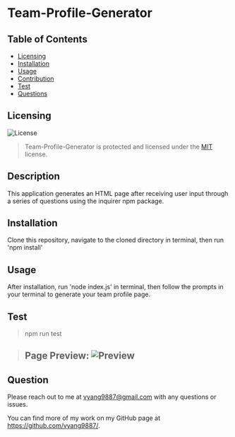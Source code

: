 # Team-Profile-Generator

## Table of Contents

* [Licensing](#licensing)
* [Installation](#installation)
* [Usage](#usage)
* [Contribution](#contribution)
* [Test](#test)
* [Questions](#questions)

## Licensing 
![License](https://img.shields.io/badge/license-MIT-blue.svg)
> Team-Profile-Generator is protected and licensed under the [MIT](https://opensource.org/licenses/MIT) license.

## Description

This application generates an HTML page after receiving user input through a series of questions using the inquirer npm package.
  
## Installation

Clone this repository, navigate to the cloned directory in terminal, then run 'npm install'

## Usage

After installation, run 'node index.js' in terminal, then follow the prompts in your terminal to generate your team profile page.

## Test

> npm run test

> ## Page Preview: ![Preview](./readmepreview/readmepreview.png)

## Question

Please reach out to me at vyang9887@gmail.com with any questions or issues.

You can find more of my work on my GitHub page at https://github.com/vyang9887/.
